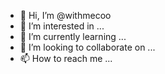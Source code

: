 - 👋 Hi, I’m @withmecoo
- 👀 I’m interested in ...
- 🌱 I’m currently learning ...
- 💞️ I’m looking to collaborate on ...
- 📫 How to reach me ...

<!---
withmecoo/withmecoo is a ✨ special ✨ repository because its `README.md` (this file) appears on your GitHub profile.
You can click the Preview link to take a look at your changes.
--->
